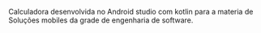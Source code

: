 Calculadora desenvolvida no Android studio com kotlin para a materia de Soluções mobiles da grade de engenharia de software.
